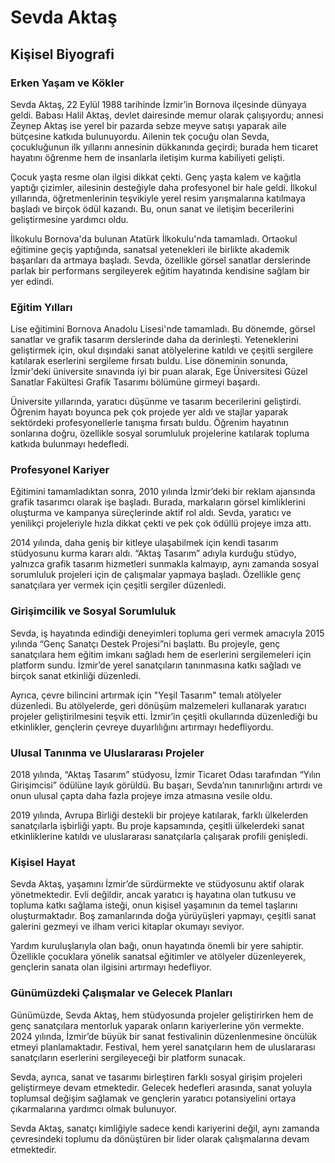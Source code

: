 # Sevda Aktaş

## Kişisel Biyografi

### Erken Yaşam ve Kökler

Sevda Aktaş, 22 Eylül 1988 tarihinde İzmir’in Bornova ilçesinde dünyaya geldi. Babası Halil Aktaş, devlet dairesinde memur olarak çalışıyordu; annesi Zeynep Aktaş ise yerel bir pazarda sebze meyve satışı yaparak aile bütçesine katkıda bulunuyordu. Ailenin tek çocuğu olan Sevda, çocukluğunun ilk yıllarını annesinin dükkanında geçirdi; burada hem ticaret hayatını öğrenme hem de insanlarla iletişim kurma kabiliyeti gelişti.

Çocuk yaşta resme olan ilgisi dikkat çekti. Genç yaşta kalem ve kağıtla yaptığı çizimler, ailesinin desteğiyle daha profesyonel bir hale geldi. İlkokul yıllarında, öğretmenlerinin teşvikiyle yerel resim yarışmalarına katılmaya başladı ve birçok ödül kazandı. Bu, onun sanat ve iletişim becerilerini geliştirmesine yardımcı oldu.

İlkokulu Bornova'da bulunan Atatürk İlkokulu'nda tamamladı. Ortaokul eğitimine geçiş yaptığında, sanatsal yetenekleri ile birlikte akademik başarıları da artmaya başladı. Sevda, özellikle görsel sanatlar derslerinde parlak bir performans sergileyerek eğitim hayatında kendisine sağlam bir yer edindi.

### Eğitim Yılları

Lise eğitimini Bornova Anadolu Lisesi'nde tamamladı. Bu dönemde, görsel sanatlar ve grafik tasarım derslerinde daha da derinleşti. Yeteneklerini geliştirmek için, okul dışındaki sanat atölyelerine katıldı ve çeşitli sergilere katılarak eserlerini sergileme fırsatı buldu. Lise döneminin sonunda, İzmir'deki üniversite sınavında iyi bir puan alarak, Ege Üniversitesi Güzel Sanatlar Fakültesi Grafik Tasarımı bölümüne girmeyi başardı.

Üniversite yıllarında, yaratıcı düşünme ve tasarım becerilerini geliştirdi. Öğrenim hayatı boyunca pek çok projede yer aldı ve stajlar yaparak sektördeki profesyonellerle tanışma fırsatı buldu. Öğrenim hayatının sonlarına doğru, özellikle sosyal sorumluluk projelerine katılarak topluma katkıda bulunmayı hedefledi.

### Profesyonel Kariyer

Eğitimini tamamladıktan sonra, 2010 yılında İzmir’deki bir reklam ajansında grafik tasarımcı olarak işe başladı. Burada, markaların görsel kimliklerini oluşturma ve kampanya süreçlerinde aktif rol aldı. Sevda, yaratıcı ve yenilikçi projeleriyle hızla dikkat çekti ve pek çok ödüllü projeye imza attı. 

2014 yılında, daha geniş bir kitleye ulaşabilmek için kendi tasarım stüdyosunu kurma kararı aldı. “Aktaş Tasarım” adıyla kurduğu stüdyo, yalnızca grafik tasarım hizmetleri sunmakla kalmayıp, aynı zamanda sosyal sorumluluk projeleri için de çalışmalar yapmaya başladı. Özellikle genç sanatçılara yer vermek için çeşitli sergiler düzenledi.

### Girişimcilik ve Sosyal Sorumluluk

Sevda, iş hayatında edindiği deneyimleri topluma geri vermek amacıyla 2015 yılında “Genç Sanatçı Destek Projesi”ni başlattı. Bu projeyle, genç sanatçılara hem eğitim imkanı sağladı hem de eserlerini sergilemeleri için platform sundu. İzmir’de yerel sanatçıların tanınmasına katkı sağladı ve birçok sanat etkinliği düzenledi.

Ayrıca, çevre bilincini artırmak için "Yeşil Tasarım" temalı atölyeler düzenledi. Bu atölyelerde, geri dönüşüm malzemeleri kullanarak yaratıcı projeler geliştirilmesini teşvik etti. İzmir’in çeşitli okullarında düzenlediği bu etkinlikler, gençlerin çevreye duyarlılığını artırmayı hedefliyordu.

### Ulusal Tanınma ve Uluslararası Projeler

2018 yılında, “Aktaş Tasarım” stüdyosu, İzmir Ticaret Odası tarafından “Yılın Girişimcisi” ödülüne layık görüldü. Bu başarı, Sevda’nın tanınırlığını artırdı ve onun ulusal çapta daha fazla projeye imza atmasına vesile oldu. 

2019 yılında, Avrupa Birliği destekli bir projeye katılarak, farklı ülkelerden sanatçılarla işbirliği yaptı. Bu proje kapsamında, çeşitli ülkelerdeki sanat etkinliklerine katıldı ve uluslararası sanatçılarla çalışarak profili genişledi.

### Kişisel Hayat

Sevda Aktaş, yaşamını İzmir’de sürdürmekte ve stüdyosunu aktif olarak yönetmektedir. Evli değildir, ancak yaratıcı iş hayatına olan tutkusu ve topluma katkı sağlama isteği, onun kişisel yaşamının da temel taşlarını oluşturmaktadır. Boş zamanlarında doğa yürüyüşleri yapmayı, çeşitli sanat galerini gezmeyi ve ilham verici kitaplar okumayı seviyor. 

Yardım kuruluşlarıyla olan bağı, onun hayatında önemli bir yere sahiptir. Özellikle çocuklara yönelik sanatsal eğitimler ve atölyeler düzenleyerek, gençlerin sanata olan ilgisini artırmayı hedefliyor.

### Günümüzdeki Çalışmalar ve Gelecek Planları

Günümüzde, Sevda Aktaş, hem stüdyosunda projeler geliştirirken hem de genç sanatçılara mentorluk yaparak onların kariyerlerine yön vermekte. 2024 yılında, İzmir’de büyük bir sanat festivalinin düzenlenmesine öncülük etmeyi planlamaktadır. Festival, hem yerel sanatçıların hem de uluslararası sanatçıların eserlerini sergileyeceği bir platform sunacak.

Sevda, ayrıca, sanat ve tasarımı birleştiren farklı sosyal girişim projeleri geliştirmeye devam etmektedir. Gelecek hedefleri arasında, sanat yoluyla toplumsal değişim sağlamak ve gençlerin yaratıcı potansiyelini ortaya çıkarmalarına yardımcı olmak bulunuyor. 

Sevda Aktaş, sanatçı kimliğiyle sadece kendi kariyerini değil, aynı zamanda çevresindeki toplumu da dönüştüren bir lider olarak çalışmalarına devam etmektedir.